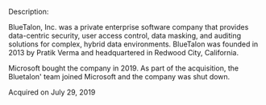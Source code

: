 Description:

BlueTalon, Inc. was a private enterprise software company that provides data-centric security, user access control, data masking, and auditing solutions for complex, hybrid data environments. BlueTalon was founded in 2013 by Pratik Verma and headquartered in Redwood City, California.

Microsoft bought the company in 2019. As part of the acquisition, the Bluetalon' team joined Microsoft and the company was shut down.

Acquired on July 29, 2019